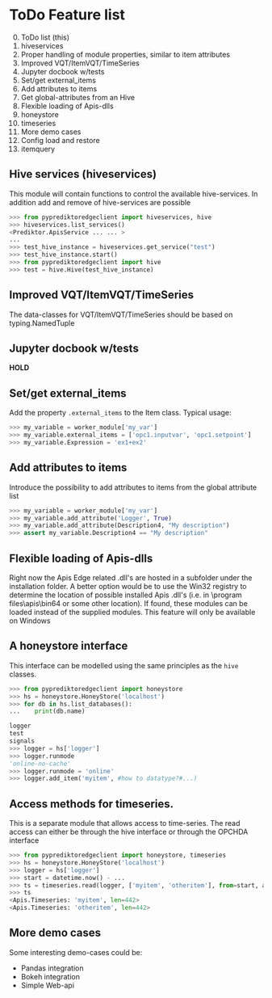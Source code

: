 # ToDo Feature list

0. ToDo list (this)
1. hiveservices
2. Proper handling of module properties, similar to item attributes
2. Improved VQT/ItemVQT/TimeSeries
3. Jupyter docbook w/tests
4. Set/get external_items
4. Add attributes to items
4. Get global-attributes from an Hive
4. Flexible loading of Apis-dlls
4. honeystore
5. timeseries
6. More demo cases
7. Config load and restore
6. itemquery

## Hive services (hiveservices)

This module will contain functions to control the available hive-services. In addition add and remove of hive-services are possible

```python
>>> from pyprediktoredgeclient import hiveservices, hive
>>> hiveservices.list_services()
<Prediktor.ApisService ... ... >
...
>>> test_hive_instance = hiveservices.get_service("test")
>>> test_hive_instance.start()
>>> from pyprediktoredgeclient import hive
>>> test = hive.Hive(test_hive_instance)
```

## Improved VQT/ItemVQT/TimeSeries

The data-classes for VQT/ItemVQT/TimeSeries should be based on typing.NamedTuple

## Jupyter docbook w/tests

**HOLD**

## Set/get external_items

Add the property `.external_items` to the Item class. Typical usage:

```python
>>> my_variable = worker_module['my_var']
>>> my_variable.external_items = ['opc1.inputvar', 'opc1.setpoint']
>>> my_variable.Expression = 'ex1+ex2'

```

## Add attributes to items

Introduce the possibility to add attributes to items from the global attribute list

```python
>>> my_variable = worker_module['my_var']
>>> my_variable.add_attribute('Logger', True)
>>> my_variable.add_attribute(Description4, "My description")
>>> assert my_variable.Description4 == "My description"
```


## Flexible loading of Apis-dlls

Right now the Apis Edge related .dll's are hosted in a subfolder under the installation folder. A better option would be to 
use the Win32 registry to determine the location of possible installed Apis .dll's (i.e. in \program files\apis\bin64 or some other location). If found, these 
modules can be loaded instead of the supplied modules. This feature will only be available on Windows

## A honeystore interface

This interface can be modelled using the same principles as the `hive` classes.

```python
>>> from pyprediktoredgeclient import honeystore
>>> hs = honeystore.HoneyStore('localhost')
>>> for db in hs.list_databases():
...    print(db.name)

logger
test
signals
>>> logger = hs['logger']
>>> logger.runmode
'online-no-cache'
>>> logger.runmode = 'online'
>>> logger.add_item('myitem', #how to datatype?#...)
```


## Access methods for timeseries.

This is a separate module that allows access to time-series. The read access can either be 
through the hive interface or through the OPCHDA interface

```python
>>> from pyprediktoredgeclient import honeystore, timeseries
>>> hs = honeystore.HoneyStore('localhost')
>>> logger = hs['logger']
>>> start = datetime.now() - ...
>>> ts = timeseries.read(logger, ['myitem', 'otheritem'], from=start, agg='interpolated')
>>> ts
<Apis.Timeseries: 'myitem', len=442>
<Apis.Timeseries: 'otheritem', len=442>
```

## More demo cases

Some interesting demo-cases could be:
* Pandas integration
* Bokeh integration
* Simple Web-api
